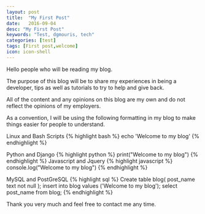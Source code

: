 ```yaml
---
layout: post
title:  "My First Post"
date:   2016-09-04
desc: "My First Post"
keywords: "Test, dgmouris, tech"
categories: [test]
tags: [First post,welcome]
icon: icon-shell
---
```


Hello people who will be reading my blog.

The purpose of this blog will be to share my experiences in being a developer, tips as well as tutorials to try to help and give back.

All of the content and any opinions on this blog are my own and do not reflect the opinions of my employers.


As a convention, I will be using the following formatting in my blog to make things easier for people to understand.

Linux and Bash Scripts
{% highlight bash %}
echo 'Welcome to my blog'
{% endhighlight %}

Python and Django
{% highlight python %}
print("Welcome to my blog")
{% endhighlight %}
Javascript and Jquery
{% highlight javascript %}
console.log("Welcome to my blog")
{% endhighlight %}

MySQL and PostGreSQL
{% highlight sql %}
Create table blog(
  post_name text not null
);
insert into blog values ('Welcome to my blog');
select post_name from blog;
{% endhighlight %}

Thank you very much and feel free to contact me any time.